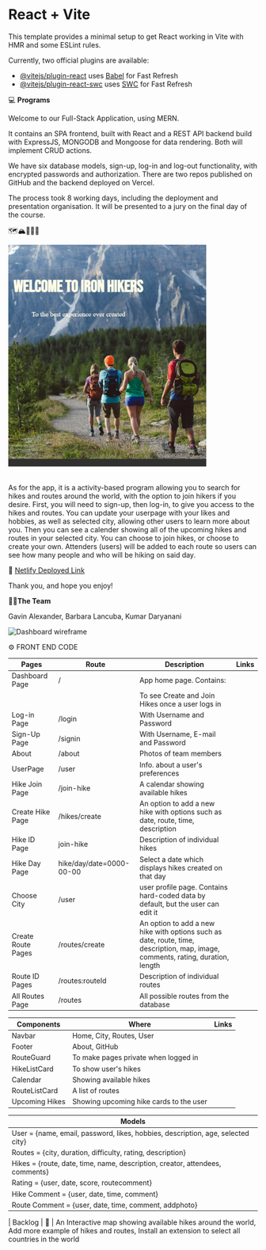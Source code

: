 # React + Vite

This template provides a minimal setup to get React working in Vite with HMR and some ESLint rules.

Currently, two official plugins are available:

- [@vitejs/plugin-react](https://github.com/vitejs/vite-plugin-react/blob/main/packages/plugin-react/README.md) uses [Babel](https://babeljs.io/) for Fast Refresh
- [@vitejs/plugin-react-swc](https://github.com/vitejs/vite-plugin-react-swc) uses [SWC](https://swc.rs/) for Fast Refresh


💻 <b>Programs</b> 

Welcome to our Full-Stack Application, using MERN. 

It contains an SPA frontend, built with React and a REST API backend build with ExpressJS, MONGODB and Mongoose for data rendering. Both will implement CRUD actions. 

We have six database models, sign-up, log-in and log-out functionality, with encrypted passwords and authorization. There are two repos published on GitHub and the backend deployed on Vercel. 

The process took 8 working days, including the deployment and presentation organisation. It will be presented to a jury on the final day of the course. 

🗺️🏔️🚶🏿‍♀️

<img src="./src/assets/Screenshot.png" alt="Dashboard wireframe" width="400px">
<br></br>

As for the app, it is a activity-based program allowing you to search for hikes and routes around the world, with the option to join hikers if you desire. First, you will need to sign-up, then log-in, to give you access to the hikes and routes. You can update your userpage with your likes and hobbies, as well as selected city, allowing other users to learn more about you. Then you can see a calender showing all of the upcoming hikes and routes in your selected city. You can choose to join hikes, or choose to create your own. Attenders (users) will be added to each route so users can see how many people and who will be hiking on said day.

🔗<link> <a href="https://main--ironhike.netlify.app/">Netlify Deployed Link</a> </link> 

Thank you, and hope you enjoy!


👩‍💻<b>The Team</b>

Gavin Alexander, Barbara Lancuba, Kumar Daryanani 


<img src="./src/assets/groupPhoto.jpg" alt="Dashboard wireframe" width="400px">


⚙️ FRONT END CODE


| Pages | Route | Description | Links |
| --- | --- | --- | --- |
| Dashboard Page | / | App home page. Contains:
|   |   | To see Create and Join Hikes once a user logs in | 
| Log-in Page | /login | With Username and Password |   |
| Sign-Up Page | /signin | With Username, E-mail and Password |   |
| About | /about | Photos of team members |   |
| UserPage | /user | Info. about a user's preferences |   |
| Hike Join Page | /join-hike | A calendar showing available hikes |   |
| Create Hike Page | /hikes/create | An option to add a new hike with options such as date, route, time, description |   |
| Hike ID Page | join-hike | Description of individual hikes |   |
| Hike Day Page | hike/day/date=0000-00-00 | Select a date which displays hikes created on that day |   |
| Choose City | /user | user profile page. Contains hard-coded data by default, but the user can edit it |   |
| Create Route Pages | /routes/create | An option to add a new hike with options such as date, route, time, description, map, image, comments, rating, duration, length |   |
| Route ID Pages | /routes:routeId | Description of individual routes |   |
| All Routes Page | /routes | All possible routes from the database |   |


| Components | Where | Links |
| --- | --- | --- |
| Navbar | Home, City, Routes, User|
| Footer | About, GitHub |
| RouteGuard | To make pages private when logged in |
| HikeListCard | To show user's hikes|
| Calendar |Showing available hikes|
| RouteListCard | A list of routes|
| Upcoming Hikes | Showing upcoming hike cards to the user |

| Models |
| --- |
| User = {name, email, password, likes, hobbies, description, age, selected city} |
| Routes = {city, duration, difficulty, rating, description} |
| Hikes = {route, date, time, name, description, creator, attendees, comments} |
| Rating = {user, date, score, routecomment} |
| Hike Comment = {user, date, time, comment} |
| Route Comment = {user, date, time, comment, addphoto} |


| Backlog | 🤔
| An Interactive map showing available hikes around the world, Add more example of hikes and routes, Install an extension to select all countries in the world
